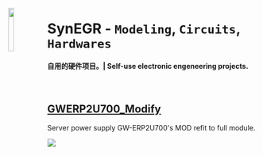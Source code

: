 <span><a href="https://github.com/SynEGR"><img align="left" width="15%" src="https://i.postimg.cc/NMWFKRm9/HDWicon3-1.jpg"></img></a><h1><strong>SynEGR</strong> - <code>Modeling</code>, <code>Circuits</code>, <code>Hardwares</code></h1>
<h4>自用的硬件项目。| Self-use electronic engeneering projects.</h4></span>
<br/>
<h2><a href='https://github.com/SynEGR/PowerSupply_GWERP2U700_Modify'>GWERP2U700_Modify</a></h2>
<p>Server power supply GW-ERP2U700's MOD refit to full module.</p>
<a href="https://github.com/SynEGR/PowerSupply_GWERP2U700_Modify"><img align="left" src="https://github.com/SynEGR/PowerSupply_GWERP2U700_Modify/releases/download/v1.2/readme-pcb.png"></img></a>
